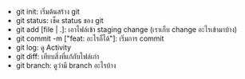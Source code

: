 - git init: เริ่มต้นสร้าง git
- git status: เช็ค status ของ git
- git add [file | .]: เอาไฟล์เข้า staging change (เราเก็บ change อะไรเข้ามาบ้าง)
- git commit -m ["feat: อะไรก็ได้"]: เริ่มการ commit
- git log: ดู Activity
- git diff: เทียบสิ่งที่แก้กับไฟล์เก่า
- git branch: ดูว่ามี branch อะไรบ้าง
